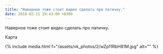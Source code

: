 ```yaml
---
title: "Наверное тоже стоит видео сделать про патичку."
date: 2018-02-11 19:43:00 +0300
---
```


Наверное тоже стоит видео сделать про патичку.

Карта

{% include media.html f="/assets/vk_photos/2/wZp11RbH81M.jpg" alt="" %}
